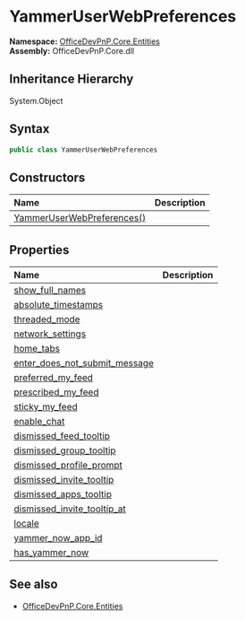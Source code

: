 # YammerUserWebPreferences
  

**Namespace:** [OfficeDevPnP.Core.Entities](OfficeDevPnP.Core.Entities.md)  
**Assembly:** OfficeDevPnP.Core.dll  
## Inheritance Hierarchy
System.Object  
## Syntax
```C#
public class YammerUserWebPreferences
```
## Constructors
|**Name**|**Description**|
|:-----|:-----|
| [YammerUserWebPreferences()](OfficeDevPnP.Core.Entities.YammerUserWebPreferences.Constructor1details.md) | 
## Properties
|**Name**|**Description**|
|:-----|:-----|
| [show_full_names](OfficeDevPnP.Core.Entities.YammerUserWebPreferences.show_full_names.md) | 
| [absolute_timestamps](OfficeDevPnP.Core.Entities.YammerUserWebPreferences.absolute_timestamps.md) | 
| [threaded_mode](OfficeDevPnP.Core.Entities.YammerUserWebPreferences.threaded_mode.md) | 
| [network_settings](OfficeDevPnP.Core.Entities.YammerUserWebPreferences.network_settings.md) | 
| [home_tabs](OfficeDevPnP.Core.Entities.YammerUserWebPreferences.home_tabs.md) | 
| [enter_does_not_submit_message](OfficeDevPnP.Core.Entities.YammerUserWebPreferences.enter_does_not_submit_message.md) | 
| [preferred_my_feed](OfficeDevPnP.Core.Entities.YammerUserWebPreferences.preferred_my_feed.md) | 
| [prescribed_my_feed](OfficeDevPnP.Core.Entities.YammerUserWebPreferences.prescribed_my_feed.md) | 
| [sticky_my_feed](OfficeDevPnP.Core.Entities.YammerUserWebPreferences.sticky_my_feed.md) | 
| [enable_chat](OfficeDevPnP.Core.Entities.YammerUserWebPreferences.enable_chat.md) | 
| [dismissed_feed_tooltip](OfficeDevPnP.Core.Entities.YammerUserWebPreferences.dismissed_feed_tooltip.md) | 
| [dismissed_group_tooltip](OfficeDevPnP.Core.Entities.YammerUserWebPreferences.dismissed_group_tooltip.md) | 
| [dismissed_profile_prompt](OfficeDevPnP.Core.Entities.YammerUserWebPreferences.dismissed_profile_prompt.md) | 
| [dismissed_invite_tooltip](OfficeDevPnP.Core.Entities.YammerUserWebPreferences.dismissed_invite_tooltip.md) | 
| [dismissed_apps_tooltip](OfficeDevPnP.Core.Entities.YammerUserWebPreferences.dismissed_apps_tooltip.md) | 
| [dismissed_invite_tooltip_at](OfficeDevPnP.Core.Entities.YammerUserWebPreferences.dismissed_invite_tooltip_at.md) | 
| [locale](OfficeDevPnP.Core.Entities.YammerUserWebPreferences.locale.md) | 
| [yammer_now_app_id](OfficeDevPnP.Core.Entities.YammerUserWebPreferences.yammer_now_app_id.md) | 
| [has_yammer_now](OfficeDevPnP.Core.Entities.YammerUserWebPreferences.has_yammer_now.md) | 
## See also
- [OfficeDevPnP.Core.Entities](OfficeDevPnP.Core.Entities.md)
